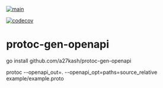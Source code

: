 [![main](https://github.com/a27kash/protoc-gen-openapi/actions/workflows/go.yml/badge.svg?branch=main)](https://github.com/a27kash/protoc-gen-openapi/actions/workflows/go.yml?query=branch%3Amain)

[![codecov](https://codecov.io/gh/a27kash/protoc-gen-openapi/branch/main/graph/badge.svg?token=NFXL6ZTIDR)](https://codecov.io/gh/a27kash/protoc-gen-openapi)

# protoc-gen-openapi

go install github.com/a27kash/protoc-gen-openapi

protoc --openapi_out=. --openapi_opt=paths=source_relative example/example.proto
